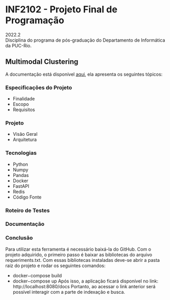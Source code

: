 # INF2102 - Projeto Final de Programação
2022.2 <br>
Disciplina do programa de pós-graduação do Departamento de Informática da PUC-Rio. <br>
## Multimodal Clustering

A documentação está disponível [aqui](docs/Projeto_Final_Bruno_Francisco.pdf), ela apresenta os seguintes tópicos:

### Especificações do Projeto 
- Finalidade
- Escopo
- Requisitos

### Projeto
- Visão Geral
- Arquitetura

### Tecnologias
- Python
- Numpy
- Pandas
- Docker
- FastAPI
- Redis
- Código Fonte

### Roteiro de Testes

### Documentação

### Conclusão


Para utilizar esta ferramenta  é necessário baixá-la do GitHub. Com o projeto adquirido, o primeiro passo é baixar as bibliotecas do arquivo requeriments.txt. Com essas bibliotecas instaladas deve-se abrir a pasta raiz do projeto e rodar os seguintes comandos:
- docker−compose build
- docker−compose up
Após isso, a aplicação ficará disponível no link: http://localhost:8080/docs
Portanto, ao acessar o link anterior será possível interagir com a parte de indexação e busca.
